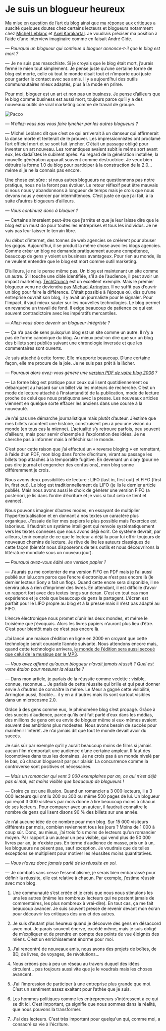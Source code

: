 # Je suis un blogueur heureux

[Ma mise en question de l’art du blog](http://blog.tcrouzet.com/2007/09/05/le-blog-est-mort-vive-le-blog/) ainsi que [ma réponse aux critiques](http://blog.tcrouzet.com/2007/09/06/non-le-blog-n%e2%80%99est-pas-mort/) a suscité quelques doutes chez certains lecteurs et blogueurs notamment chez [Michel Leblanc](http://www.michelleblanc.com/2007/09/06/le-blogue-est-mort/) et [Axel Karakartal](http://www.page2007.com/michel-leblanc-un-auteur-de-romans-moyen-vend-3000-livres-et-c%e2%80%99est-un-succes-de-librairie-un-blogueur-tres-moyen-a-3000-visites-par-mois/). Je voudrais préciser ma position à l’aide d’une interview imaginaire comme en faisait André Gide.

*— Pourquoi un blogueur qui continue à bloguer annonce-t-il que le blog est mort ?*

— Je ne suis pas masochiste. Si je croyais que le blog était mort, j’aurais fermé le mien tout simplement. Je pense juste qu’une certaine forme de blog est morte, celle où tout le monde disait tout et n’importe quoi juste pour garder le contact avec ses amis. Il y a aujourd’hui des outils communautaires mieux adaptés, plus à la mode en prime.

Pour moi, bloguer est un art et non pas un business. Je pense d’ailleurs que le blog comme business est aussi mort, toujours parce qu’il y a des nouveaux outils de viral marketing comme de travail de groupe.

![Pacco](http://blog.tcrouzet.comhttps://tcrouzet.com/images_tc/20070908pacco.jpg)

*— N’allez-vous pas vous faire lyncher par les autres blogueurs ?*

— Michel Leblanc dit que c’est ce qui arriverait à un danseur qui affirmerait la danse morte et tenterait de le prouver. Les impressionnistes ont proclamé l’art officiel mort et se sont fait lyncher. C’était un passage obligé pour inventer un art nouveau. Les romantiques avaient subit le même sort avant eux, les dadaïstes le subirent après. Au regard de la génération installée, la nouvelle génération apparaît souvent comme destructrice. Je veux bien détruire la forme 1.0 du blog pour participer à la construction de la 2.0… même si je ne la connais pas encore.

Une chose est sûre : si nous autres blogueurs ne questionnons pas notre pratique, nous ne la feront pas évoluer. Le retour réflexif peut être mauvais si nous nous y abandonnons à longueur de temps mais je crois que nous devons nous y exercer par intermittences. C’est juste ce que j’ai fait, à la suite d’autres blogueurs d’ailleurs.

*— Vous continuez donc à bloquer ?*

— Certains aimeraient peut-être que j’arrête et que je leur laisse dire que le blog est un must do pour toutes les entreprises et tous les individus. Je ne vais pas leur laisser le terrain libre.

Au début d’internet, des tonnes de web agencies se créèrent pour abuser les gogos. Aujourd’hui, il se produit la même chose avec les blogs agencies. Comme créer un blog ne demande pratiquement aucune compétence, beaucoup de gens y voient un business avantageux. Pour rien au monde, ils ne veulent entendre que le blog est mort comme outil marketing.

D’ailleurs, je ne le pense même pas. Un blog est maintenant un site comme un autre. S’il touche une cible identifiée, s’il a de l’audience, il peut avoir un impact marketing. [TechCrunch](http://www.techcrunch.com/) est un excellent exemple. Mais le premier blogueur venu ne deviendra pas [Michael Arrington](http://www.wired.com/techbiz/people/magazine/15-07/ff_arrington). Il ne suffit pas d’ouvrir un blog pour faire la différence. C’était possible à l’époque où, dès qu’une entreprise ouvrait son blog, il y avait un journaliste pour le signaler. Pour l'impact, il vaut mieux sauter sur les nouvelles technologies. Le blog permet en revanche un travail de fond. Il exige beaucoup de patience ce qui est souvent contradictoire avec les impératifs mercantiles.

*— Allez-vous donc devenir un blogueur intégriste ?*

— Ça n’a pas de sens puisqu’un blog est un site comme un autre. Il n’y a pas de forme canonique du blog. Au mieux peut-on dire que sur un blog des billets sont publiés suivant une chronologie inversée et que les commentaires sont ouverts.

Je suis attaché à cette forme. Elle m’apporte beaucoup. D’une certaine façon, elle me procure de la joie. Je ne suis pas prêt à la lâcher.

*— Pourquoi alors avez-vous généré une [version PDF de votre blog 2006](http://blog.tcrouzet.com/version-papier-2006/) ?*

— La forme blog est pratique pour ceux qui lisent quotidiennement ou débarquent au hasard sur un billet via les moteurs de recherche. C’est un mode de lecture attaché à l’instantanéité de la publication, mode de lecture proche de celui que nous pratiquons avec la presse. Les nouveaux articles viennent en quelque sorte effacer les anciens dans une course à la nouveauté.

Je n’ai pas une démarche journalistique mais plutôt d’auteur. J’estime que mes billets racontent une histoire, construisent peu à peu une vision du monde (en tous cas la mienne). L’actualité s’y retrouve parfois, peu souvent d’ailleurs, mais pour servir d’exemple à l’exploration des idées. Je ne cherche pas à informer mais à réfléchir sur le monde.

C’est pour cette raison que j’ai effectué un « reverse bloging » en remettant, à l’aide d’un PDF, mon blog dans l’ordre d’écriture, virant au passage les billets trop attachés à la temporalité fugitive. En devenant un diary (pour ne pas dire journal et engendrer des confusions), mon blog sonne différemment je crois.

Nous avons deux possibilités de lecture : LIFO (last in, first out) et FIFO (first in, first out). Le blog est traditionnellement du LIFO (je lis le dernier article publié). Mais nous avons aussi le choix de générer une version FIFO (a posteriori, je lis dans l’ordre d’écriture et je vois si tout cela se tient et avance).

Nous pouvons imaginer d’autres modes, en essayant de multiplier l’hypertextualisation et en donnant à nos textes un caractère plus organique. J’essaie de lier mes papiers le plus possible mais l’exercice est laborieux. Il faudrait un système intelligent qui renvoie systématiquement vers les textes connexes que nous avons déjà écrit. Ce système devrait, par ailleurs, tenir compte de ce que le lecteur a déjà lu pour lui offrir toujours de nouveaux chemins de lecture. Je rêve de lire les auteurs classiques de cette façon (bientôt nous disposerons de tels outils et nous découvrirons la littérature mondiale sous un nouveau jour).

*— Pourquoi avez-vous édité une version papier ?*

— J’aurais pu me contenter de ma version FIFO en PDF mais je l’ai aussi publié sur lulu.com parce que l’encre électronique n’est pas encore là (le dernier lecteur Sony a fait un flop). Quand cette encre sera disponible, il ne servira plus à rien d’imprimer des livres. En attendant, il est difficile d’avoir un rapport fort avec des textes longs sur écran. C’est en tout cas mon expérience et je crois que beaucoup de gens la partagent. L’écran est parfait pour le LIFO propre au blog et à la presse mais il n’est pas adapté au FIFO.

L’encre électronique nous promet d’unir les deux mondes, et même le troisième que j’évoquais. Alors les livres papiers n’auront plus lieu d’être. C’est pour bientôt mais ce n’est pas encore là.

J’ai lancé une maison d’édition en ligne en 2000 en croyant que cette technologie serait courante l’année suivante. Nous attendons encore mais, quand cette technologie arrivera, [le monde de l’édition sera aussi secoué que celui de la musique par le MP3](http://blog.tcrouzet.com/2006/03/31/e-book-touche-finale-linterconnexion/).

*— Vous avez affirmé qu’aucun blogueur n’avait jamais réussit ? Quel est votre étalon pour mesurer la réussite ?*

— Dans mon article, je parlais de la réussite comme vedette : visible, connue, reconnue… Je parlais de cette réussite qui brille et qui peut donner envie à d’autres de connaître la même. Le Meur a gagné cette visibilité, Arrington aussi, Scoble… il y en a d'autres mais ils sont surtout visibles dans un microcosme 2.0.

Grâce à des gens comme eux, le phénomène blog s’est propagé. Grâce à des succès d’audience, parce qu’ils ont fait parlé d’eux dans les médias, des millions de gens ont eu envie de bloguer même si eux-mêmes avaient souvent des ambitions plus modestes. Nous avons besoin de succès pour maintenir l’intérêt. Je n’ai jamais dit que tout le monde devait avoir du succès.

Je suis sûr par exemple qu’il y aurait beaucoup moins de films si jamais aucun film n’emportait une audience d’une certaine ampleur. Il faut des locomotives dans tous les domaines. Je ne crois pas à un monde nivelé par le bas, où chacun bloguerait par pur plaisir. La concurrence comme la controverse sont positives et nécessaires.

*— Mais un romancier qui vent 3 000 exemplaires par an, ce qui n’est déjà pas si mal, est moins visible que beaucoup de blogueurs !*

— Croire ça est une illusion. Quand un romancier a 3 000 lecteurs, il a 3 000 lecteurs qui ont lu 200 ou 300 ou même 500 pages de lui. Un blogueur qui reçoit 3 000 visiteurs par mois donne à lire beaucoup moins à chacun de ses lecteurs. Pour comparer avec un auteur, il faudrait connaître le nombre de gens qui lisent disons 90 % des billets sur une année.

Je n’ai aucune idée de ce nombre pour mon blog. Sur 15 000 visiteurs différents par mois, combien reviennent tous les jours ? Moins de 1 000 à coup sûr. Donc, au mieux, j’ai trois fois moins de lecteurs qu’un romancier moyen. Par rapport à un auteur un peu visible, qui vend plus de 50 000 livres par an, je n’existe pas. En terme d’audience de masse, pris un à un, les blogueurs ne pèsent pas, sauf exception. Je voudrais que de telles exceptions se multiplient pour motiver les réussites moins quantitatives.

*— Vous n’avez donc jamais parlé de la réussite en soi.*

— Je combats sans cesse l’essentialisme, je serais bien embarrassé pour définir la réussite, elle est relative à chacun. Par exemple, j’estime réussir avec mon blog.

1. Une communauté s’est créée et je crois que nous nous stimulons les uns les autres (même les nombreux lecteurs qui ne postent jamais de commentaires, les plus nombreux à vrai-dire). En tout cas, ça me fait beaucoup avancer. Je suis souvent pressé de revenir devant mon écran pour découvrir les critiques des uns et des autres.

2. Je suis d’autant plus heureux quand je découvre des gens en désaccord avec moi. Je parais souvent énervé, excédé même, mais je suis obligé de m’expliquer et de prendre en compte des points de vue éloignés des miens. C’est un enrichissement énorme pour moi.

3. J’ai rencontré de nouveaux amis, nous avons des projets de boîtes, de BD, de livres, de voyages, de révolutions…

4. Nous créons peu à peu un réseau au travers duquel des idées circulent… pas toujours aussi vite que je le voudrais mais les choses avancent.

5. J’ai l’impression de participer à une entreprise plus grande que moi. C’est un sentiment assez exaltant pour l’athée que je suis.

6. Les hommes politiques comme les entrepreneurs s’intéressent à ce qui se dit ici. C’est important, ça signifie que nous sommes dans la réalité, que nous pouvons la transformer.

7. J'ai des lecteurs. C'est très important pour quelqu'un qui, comme moi, a consacré sa vie à l'écriture.